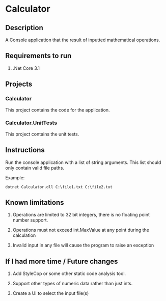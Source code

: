 # Calculator

## Description

A Console application that the result of inputted mathematical operations.

## Requirements to run

1) .Net Core 3.1

## Projects

### Calculator

This project contains the code for the application.

### Calculator.UnitTests

This project contains the unit tests.

## Instructions

Run the console application with a list of string arguments. This list should only contain valid file paths.

Example:

`dotnet Calculator.dll C:\file1.txt C:\file2.txt`

## Known limitations

1) Operations are limited to 32 bit integers, there is no floating point number support.

2) Operations must not exceed int.MaxValue at any point during the calculation

3) Invalid input in any file will cause the program to raise an exception

## If I had more time / Future changes

1) Add StyleCop or some other static code analysis tool.

2) Support other types of numeric data rather than just ints.

3) Create a UI to select the input file(s)
